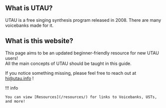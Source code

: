 ## What is UTAU?

UTAU is a free singing synthesis program released in 2008. There are many voicebanks made for it.

## What is this website?

This page aims to be an updated beginner-friendly resource for new UTAU users!  
All the main concepts of UTAU should be taught in this guide.

If you notice something missing, please feel free to reach out at hi@utau.info !


!!! info

    You can view [Resources](/resources/) for links to Voicebanks, USTs, and more!
